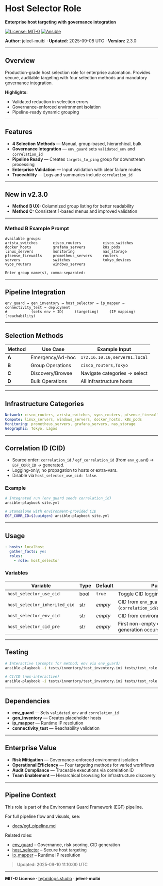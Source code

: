 # Host Selector Role

**Enterprise host targeting with governance integration**

[![License: MIT-0](https://img.shields.io/badge/License-MIT--0-blue.svg)](https://opensource.org/licenses/MIT-0)
[![Ansible](https://img.shields.io/badge/ansible-2.9%2B-red.svg)](https://ansible.com)

**Author:** jeleel-muibi · **Updated:** 2025-09-08 UTC · **Version:** 2.3.0

---

## Overview

Production-grade host selection role for enterprise automation. Provides secure, auditable targeting with four selection methods and mandatory governance integration.

**Highlights:**
- Validated reduction in selection errors
- Governance-enforced environment isolation
- Pipeline-ready dynamic grouping

---

## Features

- **4 Selection Methods** — Manual, group-based, hierarchical, bulk
- **Governance Integration** — `env_guard` sets `validated_env` and `correlation_id`
- **Pipeline Ready** — Creates `targets_to_ping` group for downstream processing
- **Enterprise Validation** — Input validation with clear failure routes
- **Traceability** — Logs and summaries include `correlation_id`

---

## New in v2.3.0
- **Method B UX:** Columnized group listing for better readability
- **Method C:** Consistent 1-based menus and improved validation

---

### Method B Example Prompt
```
Available groups:
arista_switches       cisco_routers          cisco_switches
docker_hosts          grafana_servers        k8s_pods
linux_servers         monitoring             nas_storage
pfsense_firewalls     prometheus_servers     routers
servers               switches               tokyo_devices
vyos_routers          windows_servers

Enter group name(s), comma-separated:
```

---

## Pipeline Integration

```text
env_guard → gen_inventory → host_selector → ip_mapper → connectivity_test → deployment
#           (sets env + ID)     (targeting)     (IP mapping)     (reachability)
```

---

## Selection Methods

| Method | Use Case         | Example Input                  |
|--------|------------------|--------------------------------|
| **A**  | Emergency/Ad-hoc | `172.16.10.10,server01.local` |
| **B**  | Group Operations | `cisco_routers,Tokyo`         |
| **C**  | Discovery/Browse | Navigate categories → select  |
| **D**  | Bulk Operations  | All infrastructure hosts      |

---

## Infrastructure Categories

```yaml
Network: cisco_routers, arista_switches, vyos_routers, pfsense_firewalls
Compute: linux_servers, windows_servers, docker_hosts, k8s_pods
Monitoring: prometheus_servers, grafana_servers, nas_storage
Geographic: Tokyo, Lagos
```

---

## Correlation ID (CID)

- Source order: `correlation_id` / `egf_correlation_id` (from `env_guard`) → `EGF_CORR_ID` → generated.
- Logging-only; no propagation to hosts or extra-vars.
- Disable via `host_selector_use_cid: false`.

### Example
```bash
# Integrated run (env_guard seeds correlation_id)
ansible-playbook site.yml

# Standalone with environment-provided CID
EGF_CORR_ID=$(uuidgen) ansible-playbook site.yml
```

---

## Usage

```yaml
- hosts: localhost
  gather_facts: yes
  roles:
    - role: host_selector
```

### Variables
| Variable | Type | Default | Purpose |
|---|---|---|---|
| `host_selector_use_cid` | bool | `true` | Toggle CID logging. |
| `host_selector_inherited_cid` | str | _empty_ | CID from `env_guard` (`correlation_id`/`egf_correlation_id`). |
| `host_selector_env_cid` | str | _empty_ | CID from environment `EGF_CORR_ID`. |
| `host_selector_cid_pre` | str | _empty_ | First non-empty candidate; generation occurs in tasks if empty. |

---

## Testing

```bash
# Interactive (prompts for method; env via env_guard)
ansible-playbook -i tests/inventory/test_inventory.ini tests/test_role.yml

# CI/CD (non-interactive)
ansible-playbook -i tests/inventory/test_inventory.ini tests/test_role.yml   -e "validated_env=staging correlation_id=ci-run-12345 method=D"
```

---

## Dependencies

- **env_guard** — Sets `validated_env` and `correlation_id`
- **gen_inventory** — Creates placeholder hosts
- **ip_mapper** — Runtime IP resolution
- **connectivity_test** — Reachability validation

---

## Enterprise Value

- **Risk Mitigation** — Governance-enforced environment isolation
- **Operational Efficiency** — Four targeting methods for varied workflows
- **Audit Compliance** — Traceable executions via correlation ID
- **Team Enablement** — Hierarchical browsing for infrastructure discovery
---

## Pipeline Context

This role is part of the Environment Guard Framework (EGF) pipeline.

For full pipeline flow and visuals, see:
- [docs/egf_pipeline.md](../../../../docs/egf_pipeline.md)

Related roles:
- [env_guard](../env_guard/) – Governance, risk scoring, CID generation
- [host_selector](../host_selector/) – Secure host targeting
- [ip_mapper](../ip_mapper/) – Runtime IP resolution

> Updated: 2025-09-10 11:10:00 UTC

---

**MIT-0 License** · [hybridops.studio](https://hybridops.studio) · **jeleel-muibi**
